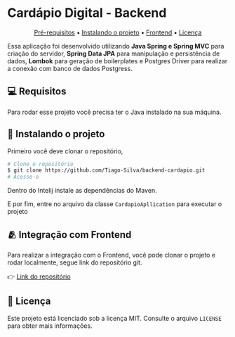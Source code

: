 <h1>Cardápio Digital - Backend</h1>

<p align="center">
  <a href="#pre-requisites">Pré-requisitos</a> •
  <a href="#how-to-use">Instalando o projeto</a> •
  <a href="#related">Frontend</a> •
  <a href="#license">Licença</a>
</p>

Essa aplicação foi desenvolvido utilizando **Java Spring e Spring MVC** para criação do servidor, **Spring Data JPA** para manipulação e persistência de dados, **Lombok** para geração de boilerplates e Postgres Driver para realizar a conexão com banco de dados Postgress.

<h2 id="pre-requisites">💻 Requisitos</h2> 

Para rodar esse projeto você precisa ter o Java instalado na sua máquina.

<h2 id="how-to-use"> 🚀 Instalando o projeto</h2>

Primeiro você deve clonar o repositório,

```bash
# Clone o repositório
$ git clone https://github.com/Tiago-Silva/backend-cardapio.git
# Acesse-o
```

Dentro do Intelij instale as dependências do Maven.

E por fim, entre no arquivo da classe `CardapioApllication` para executar o projeto

<h2 id="related">🫂 Integração com Frontend</h2>

Para realizar a integração com o Frontend, você pode clonar o projeto e rodar localmente, segue link do repositório git.

👉 [Link do repositório](https://github.com/Tiago-Silva/frontend-cardapio)


<h2 id="related">📝 Licença</h2>

Este projeto está licenciado sob a licença MIT. Consulte o arquivo `LICENSE` para obter mais informações.
